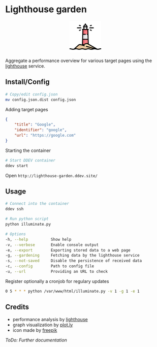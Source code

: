 # Lighthouse garden

<p align="center"><img src="./assets/tower.svg" alt="Lighthouse" width="100">
</p>

Aggregate a performance overview for various target pages using the [lighthouse](https://github.com/GoogleChrome/lighthouse) service. 

## Install/Config

```bash
# Copy/edit config.json
mv config.json.dist config.json
```

Adding target pages

```json
{
    "title": "Google",
    "identifier": "google",
    "url": "https://google.com"
}
```

Starting the container

```bash
# Start DDEV container
ddev start
```

Open `http://lighthouse-garden.ddev.site/`

## Usage

```bash
# Connect into the container
ddev ssh
```

```bash
# Run python script
python illuminate.py
```

```bash
# Options
-h, --help          Show help
-v, --verbose       Enable console output
-e, --export        Exporting stored data to a web page
-g, --gardening     Fetching data by the lighthouse service
-s, --not-saved     Disable the persistence of received data
-c, --config        Path to config file
-u, --url           Providing an URL to check
```

Register optionally a cronjob for regulary updates

```bash
0 5 * * * python /var/www/html/illuminate.py -v 1 -g 1 -e 1
```

## Credits

- performance analysis by [lighthouse](https://github.com/GoogleChrome/lighthouse)
- graph visualization by [plot.ly](https://plot.ly/javascript/)
- icon made by [freepik](https://www.flaticon.com/authors/freepik)

*ToDo: Further documentation*